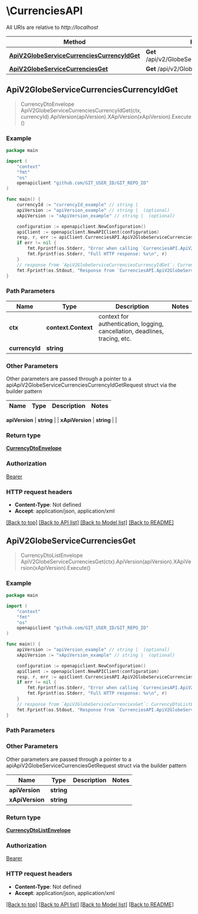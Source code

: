 # \CurrenciesAPI

All URIs are relative to *http://localhost*

Method | HTTP request | Description
------------- | ------------- | -------------
[**ApiV2GlobeServiceCurrenciesCurrencyIdGet**](CurrenciesAPI.md#ApiV2GlobeServiceCurrenciesCurrencyIdGet) | **Get** /api/v2/GlobeService/Currencies/{currencyId} | 
[**ApiV2GlobeServiceCurrenciesGet**](CurrenciesAPI.md#ApiV2GlobeServiceCurrenciesGet) | **Get** /api/v2/GlobeService/Currencies | 



## ApiV2GlobeServiceCurrenciesCurrencyIdGet

> CurrencyDtoEnvelope ApiV2GlobeServiceCurrenciesCurrencyIdGet(ctx, currencyId).ApiVersion(apiVersion).XApiVersion(xApiVersion).Execute()



### Example

```go
package main

import (
	"context"
	"fmt"
	"os"
	openapiclient "github.com/GIT_USER_ID/GIT_REPO_ID"
)

func main() {
	currencyId := "currencyId_example" // string | 
	apiVersion := "apiVersion_example" // string |  (optional)
	xApiVersion := "xApiVersion_example" // string |  (optional)

	configuration := openapiclient.NewConfiguration()
	apiClient := openapiclient.NewAPIClient(configuration)
	resp, r, err := apiClient.CurrenciesAPI.ApiV2GlobeServiceCurrenciesCurrencyIdGet(context.Background(), currencyId).ApiVersion(apiVersion).XApiVersion(xApiVersion).Execute()
	if err != nil {
		fmt.Fprintf(os.Stderr, "Error when calling `CurrenciesAPI.ApiV2GlobeServiceCurrenciesCurrencyIdGet``: %v\n", err)
		fmt.Fprintf(os.Stderr, "Full HTTP response: %v\n", r)
	}
	// response from `ApiV2GlobeServiceCurrenciesCurrencyIdGet`: CurrencyDtoEnvelope
	fmt.Fprintf(os.Stdout, "Response from `CurrenciesAPI.ApiV2GlobeServiceCurrenciesCurrencyIdGet`: %v\n", resp)
}
```

### Path Parameters


Name | Type | Description  | Notes
------------- | ------------- | ------------- | -------------
**ctx** | **context.Context** | context for authentication, logging, cancellation, deadlines, tracing, etc.
**currencyId** | **string** |  | 

### Other Parameters

Other parameters are passed through a pointer to a apiApiV2GlobeServiceCurrenciesCurrencyIdGetRequest struct via the builder pattern


Name | Type | Description  | Notes
------------- | ------------- | ------------- | -------------

 **apiVersion** | **string** |  | 
 **xApiVersion** | **string** |  | 

### Return type

[**CurrencyDtoEnvelope**](CurrencyDtoEnvelope.md)

### Authorization

[Bearer](../README.md#Bearer)

### HTTP request headers

- **Content-Type**: Not defined
- **Accept**: application/json, application/xml

[[Back to top]](#) [[Back to API list]](../README.md#documentation-for-api-endpoints)
[[Back to Model list]](../README.md#documentation-for-models)
[[Back to README]](../README.md)


## ApiV2GlobeServiceCurrenciesGet

> CurrencyDtoListEnvelope ApiV2GlobeServiceCurrenciesGet(ctx).ApiVersion(apiVersion).XApiVersion(xApiVersion).Execute()



### Example

```go
package main

import (
	"context"
	"fmt"
	"os"
	openapiclient "github.com/GIT_USER_ID/GIT_REPO_ID"
)

func main() {
	apiVersion := "apiVersion_example" // string |  (optional)
	xApiVersion := "xApiVersion_example" // string |  (optional)

	configuration := openapiclient.NewConfiguration()
	apiClient := openapiclient.NewAPIClient(configuration)
	resp, r, err := apiClient.CurrenciesAPI.ApiV2GlobeServiceCurrenciesGet(context.Background()).ApiVersion(apiVersion).XApiVersion(xApiVersion).Execute()
	if err != nil {
		fmt.Fprintf(os.Stderr, "Error when calling `CurrenciesAPI.ApiV2GlobeServiceCurrenciesGet``: %v\n", err)
		fmt.Fprintf(os.Stderr, "Full HTTP response: %v\n", r)
	}
	// response from `ApiV2GlobeServiceCurrenciesGet`: CurrencyDtoListEnvelope
	fmt.Fprintf(os.Stdout, "Response from `CurrenciesAPI.ApiV2GlobeServiceCurrenciesGet`: %v\n", resp)
}
```

### Path Parameters



### Other Parameters

Other parameters are passed through a pointer to a apiApiV2GlobeServiceCurrenciesGetRequest struct via the builder pattern


Name | Type | Description  | Notes
------------- | ------------- | ------------- | -------------
 **apiVersion** | **string** |  | 
 **xApiVersion** | **string** |  | 

### Return type

[**CurrencyDtoListEnvelope**](CurrencyDtoListEnvelope.md)

### Authorization

[Bearer](../README.md#Bearer)

### HTTP request headers

- **Content-Type**: Not defined
- **Accept**: application/json, application/xml

[[Back to top]](#) [[Back to API list]](../README.md#documentation-for-api-endpoints)
[[Back to Model list]](../README.md#documentation-for-models)
[[Back to README]](../README.md)

